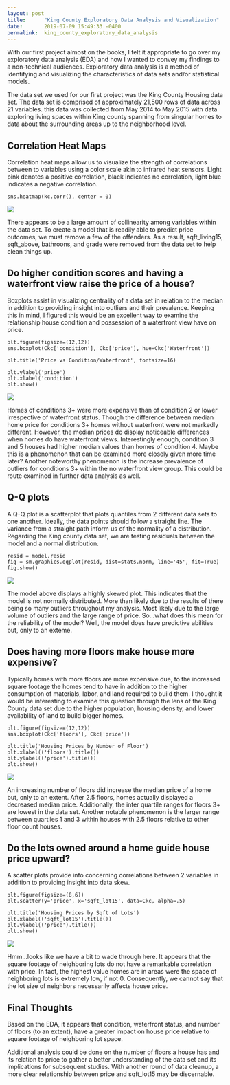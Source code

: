 ```yaml
---
layout: post
title:      "King County Exploratory Data Analysis and Visualization"
date:       2019-07-09 15:49:33 -0400
permalink:  king_county_exploratory_data_analysis
---
```



With our first project almost on the books, I felt it appropriate to go over my exploratory data analysis (EDA) and how I wanted to convey my findings to a non-technical audiences. Exploratory data analysis is a method of identifying and visualizing the characteristics of data sets and/or statistical models. 

The data set we used for our first project was the King County Housing data set. The data set is comprised of approximately 21,500 rows of data across 21 variables. this data was collected from May 2014 to May 2015 with data exploring living spaces within King county spanning from singular homes to data about the surrounding areas up to the neighborhood level. 
## Correlation Heat Maps
Correlation heat maps allow us to visualize the strength of correlations between to variables using a color scale akin to infrared heat sensors. Light pink denotes a positive correlation, black indicates no correlation, light blue indicates a negative correlation. 
```
sns.heatmap(kc.corr(), center = 0) 
```
![](https://i.imgur.com/LNuK8Of.png)

There appears to be a large amount of collinearity among variables within the data set.  To create a model that is readily able to predict price outcomes, we must remove a few of the offenders. As a result, sqft_living15, sqft_above, bathroons, and grade were removed from the data set to help clean things up. 
## Do higher condition scores and having a waterfront view raise the price of a house?
Boxplots assist in visualizing centrality of a data set in relation to the median in addition to providing insight into outliers and their prevalence. Keeping this in mind, I figured this would be an excellent way to examine the relationship house condition and possession of a waterfront view have on price. 
```
plt.figure(figsize=(12,12))
sns.boxplot(Ckc['condition'], Ckc['price'], hue=Ckc['Waterfront'])

plt.title('Price vs Condition/Waterfront', fontsize=16)

plt.ylabel('price')
plt.xlabel('condition')
plt.show()
```
![](https://i.imgur.com/HveummQ.png)

Homes of conditions 3+ were more expensive than of condition 2 or lower irrespective of waterfront status. Though the difference between median home price for conditions 3+ homes without waterfront were not markedly different. However, the median prices do display noticeable differences when homes do have waterfront views. Interestingly enough, condition 3 and 5 houses had higher median values than homes of condition 4. Maybe this is a phenomenon that can be examined more closely given more time later?
Another noteworthy phenomenon is the increase prevalence of outliers for conditions 3+ within the no waterfront view group. This could be route examined in further data analysis as well. 
## Q-Q plots 
A Q-Q plot is a scatterplot that plots quantiles from 2 different data sets to one another. Ideally, the data points should follow a straight line. The variance from a straight path inform us of the normality of a distribution. Regarding the King county data set, we are testing residuals between the model and a normal distribution. 
```
resid = model.resid
fig = sm.graphics.qqplot(resid, dist=stats.norm, line='45', fit=True)
fig.show()
```
![](https://i.imgur.com/qXXzhTG.png)

The model above displays a highly skewed plot. This indicates that the model is not normally distributed. More than likely due to the results of there being so many outliers throughout my analysis. Most likely due to the large volume of outliers and the large range of price. 
So…what does this mean for the reliability of the model? Well, the model does have predictive abilities but, only to an exteme.
## Does having more floors make house more expensive?
Typically homes with more floors are more expensive due, to the increased square footage the homes tend to have in addition to the higher consumption of materials, labor, and land required to build them. I thought it would be interesting to examine this question through the lens of the King County data set due to the higher population, housing density, and lower availability of land to build bigger homes. 
```
plt.figure(figsize=(12,12))
sns.boxplot(Ckc['floors'], Ckc['price'])

plt.title('Housing Prices by Number of Floor')
plt.xlabel(('floors').title())
plt.ylabel(('price').title())
plt.show()
```
![](https://i.imgur.com/Oj1rBGB.png)

An increasing number of floors did increase the median price of a home but, only to an extent. After 2.5 floors, homes actually displayed a decreased median price. Additionally, the inter quartile ranges for floors 3+ are lowest in the data set. Another notable phenomenon is the larger range between quartiles 1 and 3 within houses with 2.5 floors relative to other floor count houses. 
## Do the lots owned around a home guide house price upward?
A scatter plots provide info concerning correlations between 2 variables in addition to providing insight into data skew.
 ```
plt.figure(figsize=(8,6))
plt.scatter(y='price', x='sqft_lot15', data=Ckc, alpha=.5)

plt.title('Housing Prices by Sqft of Lots')
plt.xlabel(('sqft_lot15').title())
plt.ylabel(('price').title())
plt.show()
```
![](https://i.imgur.com/ahTUEAT.png)

Hmm…looks like we have a bit to wade through here. It appears that the square footage of neighboring lots do not have a remarkable correlation with price. In fact, the highest value homes are in areas were the space of neighboring lots is extremely low, if not 0. Consequently, we cannot say that the lot size of neighbors necessarily affects house price. 
## Final Thoughts
Based on the EDA, it appears that condition, waterfront status, and number of floors (to an extent), have a greater impact on house price relative to square footage of neighboring lot space. 

Additional analysis could be done on the number of floors a house has and its relation to price to gather a better understanding of the data set and its implications for subsequent studies. With another round of data cleanup, a more clear relationship between price and sqft_lot15 may be discernable. 

